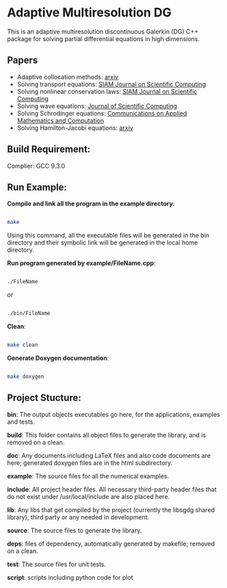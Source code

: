 # Adaptive Multiresolution DG

This is an adaptive multiresolution discontinuous Galerkin (DG) C++ package for solving partial differential equations in high dimensions.

  

## Papers

- Adaptive collocation methods: [arxiv](https://arxiv.org/abs/1912.03982)
- Solving transport equations: [SIAM Journal on Scientific Computing](https://epubs.siam.org/doi/abs/10.1137/16M1083190)
- Solving nonlinear conservation laws: [SIAM Journal on Scientific Computing](https://epubs.siam.org/doi/abs/10.1137/19M126565X)
- Solving wave equations: [Journal of Scientific Computing](https://link.springer.com/article/10.1007%2Fs10915-020-01322-w)
- Solving Schrodinger equations: [Communications on Applied Mathematics and Computation](https://arxiv.org/abs/2007.01471)
- Solving Hamilton-Jacobi equations: [arxiv](https://arxiv.org/abs/2006.05250)



## Build Requirement:

Complier: GCC 9.3.0

  

## Run Example:

  

**Compile and link all the program in the example directory**:

  

```sh

make

```

Using this command, all the executable files will be generated in the bin directory and their symbolic link will be generated in the local home directory.

  

**Run program generated by example/FileName.cpp**:

  

```sh

./FileName

```

or

```sh

./bin/FileName

```

  

**Clean**:

  

```sh

make clean

```

  

**Generate Doxygen documentation**:

```sh

make doxygen

```

  

## Project Stucture:

  

**bin**: The output objects executables go here, for the applications, examples and tests.

  

**build**: This folder contains all object files to generate the library, and is removed on a clean.

  

**doc**: Any documents including LaTeX files and also code documents are here; generated doxygen files are in the html subdirectory.

  

**example**: The source files for all the numerical examples.

  

**include**: All project header files. All necessary third-party header files that do not exist under /usr/local/include are also placed here.

  

**lib**: Any libs that get compiled by the project (currently the libsgdg shared library), third party or any needed in development.

  

**source**: The source files to generate the library.

  

**deps**: files of dependency, automatically generated by makefile; removed on a clean.

  

**test**: The source files for unit tests.

  

**script**: scripts including python code for plot
